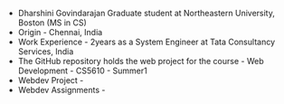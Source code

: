 - Dharshini Govindarajan Graduate student at Northeastern University, Boston (MS in CS) 
- Origin - Chennai, India 
- Work Experience - 2years as a System Engineer at Tata Consultancy Services, India 
- The GitHub repository holds the web project for the course - Web Development - CS5610 - Summer1 
- Webdev Project -
- Webdev Assignments -
